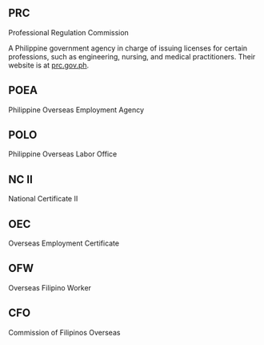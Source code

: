 ## PRC

Professional Regulation Commission

A Philippine government agency in charge of issuing licenses for certain professions, such as engineering, nursing, and medical practitioners. Their website is at [prc.gov.ph](http://prc.gov.ph/).

## POEA

Philippine Overseas Employment Agency

## POLO

Philippine Overseas Labor Office

## NC II

National Certificate II

## OEC

Overseas Employment Certificate

## OFW

Overseas Filipino Worker

## CFO

Commission of Filipinos Overseas
